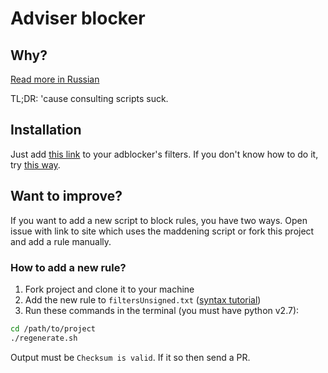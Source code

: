 # Adviser blocker

## Why?

[Read more in Russian](http://igoradamenko.com/blog/all/advblock/)

TL;DR: 'cause consulting scripts suck.

## Installation

Just add [this link](https://raw.githubusercontent.com/igoradamenko/advblock/master/filters.txt) to your adblocker's filters. If you don't know how to do it, try [this way](https://www.google.com/search?q=how+to+add+filter+to+%5Byour+adblocker+name%5D).

## Want to improve?

If you want to add a new script to block rules, you have two ways. Open issue with link to site which uses the maddening script or fork this project and add a rule manually.

### How to add a new rule?

1. Fork project and clone it to your machine
2. Add the new rule to `filtersUnsigned.txt` ([syntax tutorial](https://adblockplus.org/filters))
3. Run these commands in the terminal (you must have python v2.7):

```bash
cd /path/to/project
./regenerate.sh
```

Output must be `Checksum is valid`. If it so then send a PR.
